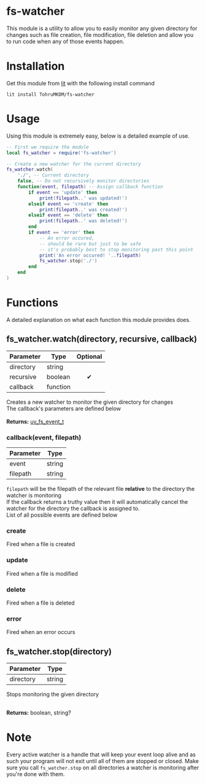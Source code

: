 # fs-watcher
This module is a utility to allow you to easily monitor any given directory for changes such as file creation, file modification, file deletion and allow you to run code when any of those events happen.

# Installation
Get this module from [lit](https://luvit.io/lit.html) with the following install command
```
lit install TohruMKDM/fs-watcher
```

# Usage
Using this module is extremely easy, below is a detailed example of use.
```lua
-- First we require the module
local fs_watcher = require('fs-watcher')

-- Create a new watcher for the current directory
fs_watcher.watch(
    './', -- Current directory
    false, -- Do not recursively monitor directories
    function(event, filepath) -- Assign callback function
        if event == 'update' then
            print(filepath..' was updated!')
        elseif event == 'create' then
            print(filepath..' was created!')
        elseif event == 'delete' then
            print(filepath..' was deleted!')
        end
        if event == 'error' then
            -- An error occured, 
            -- should be rare but just to be safe 
            -- it's probably best to stop monitoring past this point
            print('An error occured! '..filepath)
            fs_watcher.stop('./')
        end
    end
)
```

# Functions
A detailed explanation on what each function this module provides does.
## fs_watcher.watch(directory, recursive, callback)
| Parameter |   Type   | Optional |
| --------- | -------- |:--------:|
| directory | string   |          |
| recursive | boolean  |     ✔    |
| callback  | function |          |

Creates a new watcher to monitor the given directory for changes</br>
The callback's parameters are defined below</br></br>
**Returns:** [uv_fs_event_t](https://github.com/luvit/luv/blob/master/docs.md#uv_fs_event_t--fs-event-handle)

### callback(event, filepath)
| Parameter |   Type   |
| --------- | -------- |
|   event   |  string  |   
|  filepath |  string  |

`filepath` will be the filepath of the relevant file **relative** to the directory the watcher is monitoring</br>
If the callback returns a truthy value then it will automatically cancel the watcher for the directory the callback is assigned to.</br>
List of all possible events are defined below

### create
Fired when a file is created

### update
Fired when a file is modified

### delete
Fired when a file is deleted

### error
Fired when an error occurs

## fs_watcher.stop(directory)
| Parameter |   Type   |
| --------- | -------- |
| directory |  string  |

Stops monitoring the given directory</br></br>

**Returns:** boolean, string?

# Note
Every active watcher is a handle that will keep your event loop alive and as such your program will not exit until all of them are stopped or closed.
Make sure you call `fs_watcher.stop` on all directories a watcher is monitoring after you're done with them.